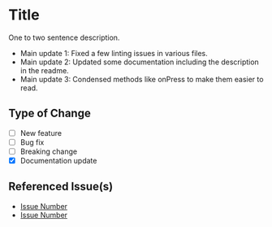 # Title

One to two sentence description.

- Main update 1: Fixed a few linting issues in various files.
- Main update 2: Updated some documentation including the description in the readme.
- Main update 3: Condensed methods like onPress to make them easier to read.

## Type of Change

- [ ] New feature
- [ ] Bug fix
- [ ] Breaking change
- [X] Documentation update

## Referenced Issue(s)

- [Issue Number](Link)
- [Issue Number](Link)
